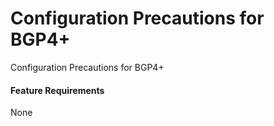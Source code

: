 Configuration Precautions for BGP4+
===================================

Configuration Precautions for BGP4+

#### Feature Requirements

None